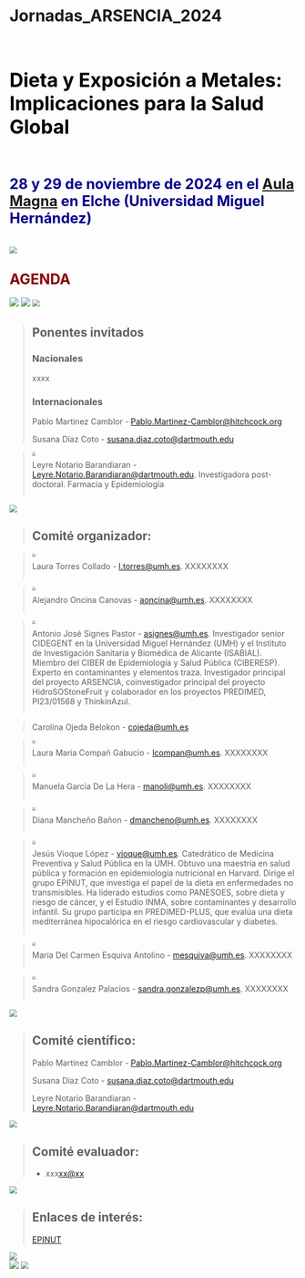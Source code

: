 # Jornadas_ARSENCIA_2024

<br/>

# <span style="color:black; font-size: larger;">**Dieta y Exposición a Metales: Implicaciones para la Salud Global**</span>

<br/>

## <span style="color:darkblue; font-size: larger">**28 y 29 de noviembre de 2024 en el [Aula Magna](https://maps.app.goo.gl/tkF3bYfJ57GDMJ846) en Elche (Universidad Miguel Hernández)**</span>

<br/>



<img src="Image Intro.png" style="zoom:80%;" />



## <span style="color:darkred; font-size: larger">**AGENDA**</span>



<img src="dia 1.png" style="zoom:100%;" />

<img src="dia 2.png" style="zoom:100%;" />



<img src="Tap.png" style="zoom:80%;" />

> ## **Ponentes invitados**
>
> ### **Nacionales**
>
> xxxx
>
> ### **Internacionales**
>
> Pablo Martinez Camblor - [Pablo.Martinez-Camblor@hitchcock.org](mailto:Pablo.Martinez-Camblor@hitchcock.org)
>
> Susana Díaz Coto - [susana.diaz.coto@dartmouth.edu](mailto:susana.diaz.coto@dartmouth.edu)
>



><div style="overflow: hidden;">
><img src="Photo Leyre.png" style="zoom:40%; float: left; margin-right: 10px;" />
><p>Leyre Notario Barandiaran - <a href="mailto:Leyre.Notario.Barandiaran@dartmouth.edu">Leyre.Notario.Barandiaran@dartmouth.edu</a>. Investigadora post-doctoral. Farmacia y Epidemiología</p>
></div>





<img src="Tap.png" style="zoom:80%;" />

> ## **Comité organizador**:
>

><div style="overflow: hidden;">
><img src="Photo Laura Torr.png" style="zoom:40%; float: left; margin-right: 10px;" />
><p>Laura Torres Collado - <a href="mailto:l.torres@umh.es">l.torres@umh.es</a>. XXXXXXXX</p>
></div>

><div style="overflow: hidden;">
><img src="Photo Alex.png" style="zoom:40%; float: left; margin-right: 10px;" />
><p>Alejandro Oncina Canovas - <a href="mailto:aoncina@umh.es">aoncina@umh.es</a>. XXXXXXXX</p>
></div>

><div style="overflow: hidden;">
><img src="Photo toni signes.png" style="zoom:40%; float: left; margin-right: 10px;" />
><p>Antonio José Signes Pastor - <a href="mailto:asignes@umh.es">asignes@umh.es</a>. Investigador senior CIDEGENT en la Universidad Miguel Hernández (UMH) y el Instituto de Investigación Sanitaria y Biomédica de Alicante (ISABIAL). Miembro del CIBER de Epidemiología y Salud Pública (CIBERESP). Experto en contaminantes y elementos traza. Investigador principal del proyecto ARSENCIA, coinvestigador principal del proyecto HidroSOStoneFruit y colaborador en los proyectos PREDIMED, PI23/01568 y ThinkinAzul.</p>
></div>

> Carolina Ojeda Belokon - [cojeda@umh.es](mailto:cojeda@umh.es)
>

><div style="overflow: hidden;">
><img src="Photo Laura Comp.png" style="zoom:40%; float: left; margin-right: 10px;" />
><p>Laura Maria Compañ Gabucio - <a href="mailto:lcompan@umh.es">lcompan@umh.es</a>. XXXXXXXX</p>
></div>

><div style="overflow: hidden;">
><img src="Photo Manoli.png" style="zoom:40%; float: left; margin-right: 10px;" />
><p>Manuela Garcia De La Hera - <a href="mailto:manoli@umh.es">manoli@umh.es</a>. XXXXXXXX</p>
></div>

><div style="overflow: hidden;">
><img src="Photo Diana.png" style="zoom:40%; float: left; margin-right: 10px;" />
><p>Diana Mancheño Bañon - <a href="mailto:dmancheno@umh.es">dmancheno@umh.es</a>. XXXXXXXX</p>
></div>

><div style="overflow: hidden;">
><img src="Photo Jesus Vioque.png" style="zoom:40%; float: left; margin-right: 10px;" />
><p>Jesús Vioque López - <a href="mailto:vioque@umh.es">vioque@umh.es</a>. Catedrático de Medicina Preventiva y Salud Pública en la UMH. Obtuvo una maestría en salud pública y formación en epidemiología nutricional en Harvard. Dirige el grupo EPINUT, que investiga el papel de la dieta en enfermedades no transmisibles. Ha liderado estudios como PANESOES, sobre dieta y riesgo de cáncer, y el Estudio INMA, sobre contaminantes y desarrollo infantil. Su grupo participa en PREDIMED-PLUS, que evalúa una dieta mediterránea hipocalórica en el riesgo cardiovascular y diabetes.</p>
></div>

><div style="overflow: hidden;">
><img src="Photo Mari Carmen.png" style="zoom:40%; float: left; margin-right: 10px;" />
><p>Maria Del Carmen Esquiva Antolino - <a href="mailto:mesquiva@umh.es">mesquiva@umh.es</a>. XXXXXXXX</p>
></div>



><div style="overflow: hidden;">
><img src="Photo Sandra.png" style="zoom:40%; float: left; margin-right: 10px;" />
><p>Sandra Gonzalez Palacios - <a href="mailto:sandra.gonzalezp@umh.es">sandra.gonzalezp@umh.es</a>. XXXXXXXX</p>
></div>



<img src="Tap.png" style="zoom:80%;" />

> ## **Comité científico**:
>
> Pablo Martinez Camblor - [Pablo.Martinez-Camblor@hitchcock.org](mailto:Pablo.Martinez-Camblor@hitchcock.org)
>
> Susana Díaz Coto - [susana.diaz.coto@dartmouth.edu](mailto:susana.diaz.coto@dartmouth.edu)
>
> Leyre Notario Barandiaran - [Leyre.Notario.Barandiaran@dartmouth.edu](mailto:Leyre.Notario.Barandiaran@dartmouth.edu)



<img src="Tap.png" style="zoom:80%;" />

> ## **Comité evaluador**:
>
> - xxx[xx@xx](mailto:xx@xx)



<img src="Tap.png" style="zoom:80%;" />

> ## **Enlaces de interés:**
>
> [EPINUT](https:XXXXXXX)



<img src="Tap.png" style="zoom:80%;" />

<br/>

<img src="Logo.png" style="zoom:100%;" />

<img src="bottom.png" style="zoom:80%;" />
